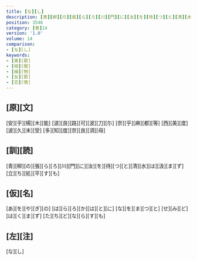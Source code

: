 ```yaml
---
title: [な][し]
description: [青][柳][の][張][ら][ろ][川][門][に][汝][を][待][つ][と][清][水][は][汲][ま][ず][立][ち][処][平][す][も]
position: 3546
category: [巻]14
version: '1.0'
volume: 14
comparison:
- [な][し]
keywords:
- [東][歌]
- [相][聞]
- [植][物]
- [女][歌]
- [恋][情]
---
```


## [原][文]

[安][乎][楊][木][能] [波][良][路][可][波][刀][尓] [奈][乎][麻][都][等] [西][美][度][波][久][末][受] [多][知][度][奈][良][須][母]

## [訓][読]

[青][柳][の][張][ら][ろ][川][門][に][汝][を][待][つ][と][清][水][は][汲][ま][ず][立][ち][処][平][す][も]

## [仮][名]

[あ][を][や][ぎ][の] [は][ら][ろ][か][は][と][に] [な][を][ま][つ][と] [せ][み][ど][は][く][ま][ず] [た][ち][ど][な][ら][す][も]

## [左][注]

[な][し]
